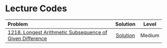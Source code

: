 # Lecture Codes

|  **Problem**  |  **Solution**  |  **Level**  |
|:--------------|:--------------:|:-----------:|
|  [1218. Longest Arithmetic Subsequence of Given Difference](https://leetcode.com/problems/longest-arithmetic-subsequence-of-given-difference/description/)  |  [Solution](https://github.com/kishanrajput23/Love-Babbar-CPP-DSA-Course/blob/main/Lectures/Lecture_126/Lecture_Codes/1218.cpp)  |  Medium  |

